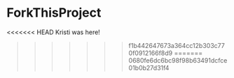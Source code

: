 
# ForkThisProject
<<<<<<< HEAD
Kristi was here!
>>>>>>> f1b442647673a364cc12b303c770f0912166f8d9
=======
>>>>>>> 0680fe6dc6bc98f98b63491dcfce01b0b27d31f4
